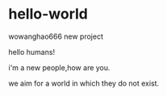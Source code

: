 # hello-world
wowanghao666  new project

hello humans!

i'm a new people,how are you.

we aim for a world in which they do not exist.

